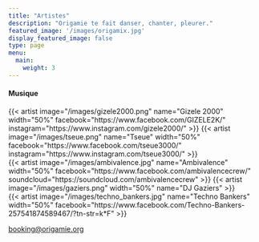 ```yaml
---
title: "Artistes"
description: "Origamie te fait danser, chanter, pleurer."
featured_image: '/images/origamix.jpg'
display_featured_image: false
type: page
menu:
  main:
    weight: 3
---
```

<h4>Musique</h4>

<style type="text/css">
	.artist-line {
		display: flex;
	}

	@media (max-device-width : 880px) {
		.artist-line {
			display: block !important;
		}
	}
</style>

<div class="artist-line">
	{{< artist image="/images/gizele2000.png" 
		name="Gizele 2000" 
		width="50%"
		facebook="https://www.facebook.com/GIZELE2K/" 
		instagram="https://www.instagram.com/gizele2000/"
	>}}
	{{< artist image="/images/tseue.png" 
		name="Tseue" 
		width="50%"
		facebook="https://www.facebook.com/tseue3000/"
		instagram="https://www.instagram.com/tseue3000/"
	>}}
</div>
<div class="artist-line">
	{{< artist image="/images/ambivalence.jpg" 
		name="Ambivalence" 
		width="50%"
		facebook="https://www.facebook.com/ambivalencecrew/"
		soundcloud="https://soundcloud.com/ambivalencecrew"
	>}}
	{{< artist image="/images/gaziers.png" 
		width="50%"
		name="DJ Gaziers"
	>}}
</div>
<div class="artist-line">
	{{< artist image="/images/techno_bankers.jpg" 
		name="Techno Bankers" 
		width="50%"
		facebook="https://www.facebook.com/Techno-Bankers-257541874589467/?tn-str=k*F"
	>}}
</div>

booking@origamie.org